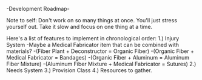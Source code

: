 -Development Roadmap-

Note to self: Don't work on so many things at once. You'll just stress yourself out. Take it slow and focus on one thing at a time.

Here's a list of features to implement in chronological order:
1.) Injury System
	-Maybe a Medical Fabricator item that can be combined with materials?
	-(Fiber Plant + Deconstructor = Organic Fiber)
	-(Organic Fiber + Medical Fabricator = Bandages)
	-(Organic Fiber + Aluminum = Aluminum Fiber Mixture)
	-(Aluminum Fiber Mixture + Medical Fabricator = Sutures)
2.) Needs System
3.) Provision Class
4.) Resources to gather.
